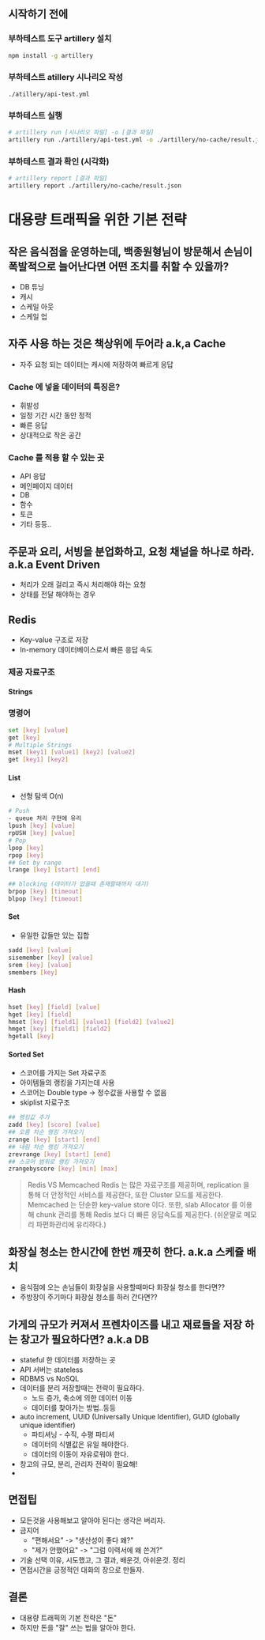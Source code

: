 ## 시작하기 전에
### 부하테스트 도구 artillery 설치
```bash
npm install -g artillery
```

### 부하테스트 atillery 시나리오 작성
```text
./atillery/api-test.yml
```

### 부하테스트 실행

```bash
# artillery run [시나리오 파일] -o [결과 파일]
artillery run ./artillery/api-test.yml -o ./artillery/no-cache/result.json
```

### 부하테스트 결과 확인 (시각화)
```bash
# artillery report [결과 파일]
artillery report ./artillery/no-cache/result.json
```

# 대용량 트래픽을 위한 기본 전략
## 작은 음식점을 운영하는데, 백종원형님이 방문해서 손님이 폭발적으로 늘어난다면 어떤 조치를 취할 수 있을까?
- DB 튜닝 
- 캐시
- 스케일 아웃
- 스케일 업
## 자주 사용 하는 것은 책상위에 두어라 a.k,a Cache
- 자주 요청 되는 데이터는 캐시에 저장하여 빠르게 응답
### Cache 에 넣을 데이터의 특징은?
- 휘발성
- 일정 기간 시간 동안 정적 
- 빠른 응답
- 상대적으로 작은 공간
### Cache 를 적용 할 수 있는 곳
- API 응답
- 메인페이지 데이터
- DB
- 함수
- 토큰 
- 기타 등등..
## 주문과 요리, 서빙을 분업화하고, 요청 채널을 하나로 하라. a.k.a Event Driven  
- 처리가 오래 걸리고 즉시 처리해야 하는 요청
- 상태를 전달 해야하는 경우 

## Redis
- Key-value 구조로 저장
- In-memory 데이터베이스로서 빠른 응답 속도
### 제공 자료구조
#### Strings
### 명령어
```bash
set [key] [value]
get [key]
# Multiple Strings
mset [key1] [value1] [key2] [value2]
get [key1] [key2]
```

#### List
- 선형 탐색 O(n)
```bash
# Push
- queue 처리 구현에 유리
lpush [key] [value]
rpUSH [key] [value]
# Pop
lpop [key]
rpop [key]
## Get by range
lrange [key] [start] [end]

## blocking (데이터가 없을때 존재할때까지 대기)
brpop [key] [timeout]
blpop [key] [timeout]
```
#### Set
- 유일한 값들만 있는 집합
```bash
sadd [key] [value]
sisemember [key] [value]
srem [key] [value]
smembers [key]
```
#### Hash
```bash
hset [key] [field] [value]
hget [key] [field]
hmset [key] [field1] [value1] [field2] [value2]
hmget [key] [field1] [field2]
hgetall [key]
```
#### Sorted Set
- 스코어를 가지는 Set 자료구조
- 아이템들의 랭킹을 가지는데 사용
- 스코어는 Double type -> 정수값을 사용할 수 없음
- skiplist 자료구조
```bash
## 랭킹값 추가
zadd [key] [score] [value]
## 오름 차순 랭킹 가져오기
zrange [key] [start] [end]
## 내림 차순 랭킹 가져오기
zrevrange [key] [start] [end]
## 스코어 범위로 랭킹 가져오기
zrangebyscore [key] [min] [max]
```

>  Redis VS Memcached
> Redis 는 많은 자료구조를 제공하며, replication 을 통해 더 안정적인 서비스를 제공한다, 또한 Cluster 모드를 제공한다.
> Memcached 는 단순한 key-value store 이다. 또한, slab Allocator 를 이용해 chunk 관리를 통해 Redis 보다 더 빠른 응답속도를 제공한다. (쉬운말로 메모리 파편화관리에 유리하다.)

## 화장실 청소는 한시간에 한번 깨끗히 한다. a.k.a 스케쥴 배치
- 음식점에 오는 손님들이 화장실을 사용할때마다 화장실 청소를 한다면??
- 주방장이 주기마다 화장실 청소를 하러 간다면??

## 가게의 규모가 커져서 프렌차이즈를 내고 재료들을 저장 하는 창고가 필요하다면? a.k.a DB
- stateful 한 데이터를 저장하는 곳
- API 서버는 stateless
- RDBMS vs NoSQL
- 데이터를 분리 저장할때는 전략이 필요하다.
  - 노드 증가, 축소에 의한 데이터 이동
  - 데이터를 찾아가는 방법..등등
- auto increment, UUID (Universally Unique Identifier), GUID (globally unique identifier)
  - 파티셔닝 - 수직, 수평 파티셔 
  - 데이터의 식별값은 유일 해야한다.
  - 데이터의 이동이 자유로워야 한다.
- 창고의 규모, 분리, 관리자 전략이 필요해! 
- 
## 면접팁
- 모든것을 사용해보고 알아야 된다는 생각은 버리자.
- 금지어 
  - "편해서요" -> "생산성이 좋다 왜?"
  - "제가 안했어요" -> "그럼 이력서에 왜 쓴겨?"
- 기술 선택 이유, 시도했고, 그 결과, 배운것, 아쉬운것. 정리
- 면접시간을 긍정적인 대화의 장으로 만들자.

## 결론
- 대용량 트래픽의 기본 전략은 "돈" 
- 하지만 돈을 "잘" 쓰는 법을 알아야 한다.